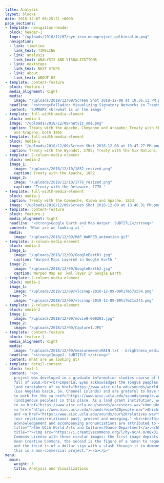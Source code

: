 ```yaml
---
title: Analysis
layout: blocks
date: 2018-12-07 06:25:21 +0000
page_sections:
- template: navigation-header
  block: header-1
  logo: "/uploads/2018/12/07/eye_icon_nounproject_qolbinsalim.png"
  navigation:
  - link: timeline
    link_text: TIMELINE
  - link: analysis
    link_text: ANALYSIS AND VISUALIZATIONS
  - link: nextsteps
    link_text: NEXT STEPS
  - link: about
    link_text: ABOUT US
- template: content-feature
  block: feature-1
  media_alignment: Right
  media:
    image: "/uploads/2018/12/09/Screen Shot 2018-12-08 at 10.36.11 PM.png"
  headline: "<strong>Palladio: Visualizing Signatory Networks in Treaty Text</strong>"
  content: 'SUMMARY <br>what is in the image '
- template: full-width-media-element
  block: media-1
  image: "/uploads/2018/12/09/netviz_one.png"
  caption: Treaty with the Apache, Cheyenne and Arapaho; Treaty with the Cheyenne
    and Arapaho, both 1865
- template: full-width-media-element
  block: media-1
  image: "/uploads/2018/12/09/Screen Shot 2018-12-08 at 10.47.27 PM.png"
  caption: Treaty with the Wyandot, 1785; Treaty with the Six Nations, 1784
- template: 2-column-media-element
  block: media-2
  image_1:
    image: "/uploads/2018/12/10/1852_resized.png"
    caption: Treaty with the Apache, 1852
  image_2:
    image: "/uploads/2018/12/10/1778_resized.png"
    caption: 'Treaty with the Delaware, 1778 '
- template: full-width-media-element
  block: media-1
  caption: Treaty with the Comanche, Kiowa and Apache, 1853
  image: "/uploads/2018/12/09/Screen Shot 2018-12-08 at 10.40.31 PM.png"
- template: content-feature
  block: feature-1
  media_alignment: Right
  headline: "<strong>Google Earth and Map Warper: SUBTITLE</strong>"
  content: 'What are we looking at '
  media:
    image: "/uploads/2018/12/09/MAP_WARPER_animation.gif"
- template: 2-column-media-element
  block: media-2
  image_1:
    image: "/uploads/2018/12/09/GoogleEarth1.jpg"
    caption: 'Warped Maps Layered in Google Earth '
  image_2:
    image: "/uploads/2018/12/09/GoogleEarth2.jpg"
    caption: Warped Map as .kml layer in Google Earth
- template: 2-column-media-element
  block: media-2
  image_1:
    image: "/uploads/2018/12/09/vlcsnap-2018-12-09-09h17m57s554.png"
  image_2:
    image: "/uploads/2018/12/09/vlcsnap-2018-12-09-09h17m21s245.png"
- template: 2-column-media-element
  block: media-2
  image_1:
    image: "/uploads/2018/12/09/movie8-000281.jpg"
  image_2:
    image: "/uploads/2018/12/09/Capture1.JPG"
- template: content-feature
  block: feature-1
  media_alignment: Right
  media:
    image: "/uploads/2018/12/09/measurementsMAIN.txt - brightness_median vs brightness_stdev.jpg"
  headline: "<strong>ImageJ: SUBTITLE </strong>"
  content: What are we looking at?
- template: detail-content
  block: text-1
  content: '<p>____________________________________________________________________</p><h5>This
    project was developed in a graduate information studies course at UCLA in the
    fall of 2018.<br><br>Imperial Eyes acknowledges the Tongva peoples as the traditional
    land caretakers of <a href="https://www.aisc.ucla.edu/sounds/world.wav">Tovaangar</a>
    (Los Angeles basin, So. Channel Islands) and are grateful to have the opportunity
    to work for the <a href="https://www.aisc.ucla.edu/sounds/people.wav">taraaxatom</a>
    (indigenous peoples) in this place. As a land grant institution, we pay our respects
    to <a href="https://www.aisc.ucla.edu/sounds/ancestors.wav">Honuukvetam</a> (Ancestors),
    <a href="https://www.aisc.ucla.edu/sounds/wise%20people.wav">Ahiihirom </a>(Elders),
    and <a href="https://www.aisc.ucla.edu/sounds/our%20relatives.wav">eyoohiinkem</a>
    (our relatives/relations) past, present and emerging." <br><br>This territory
    acknowledgement and accompanying pronunciations are attributed to <a href="https://www.wacd.ucla.edu/"
    title="">the UCLA World Arts and Cultures/Dance Department</a>.</h5><p><a href="https://creativecommons.org/licenses/by-nc/4.0/"
    title=""><img src="https://i.creativecommons.org/l/by-nc/4.0/88x31.png" alt="Creative
    Commons License with three cirular images: the first image depicts two c''s to
    mean Creative Commons, the second is the figure of a human to request attribution,
    and the third is of a dollar sign with a slash through it to demonstrate that
    this is a non-commercial project."></a></p>'
menu:
  main:
    weight: 3
    title: Analysis and Visualizations

---
```

